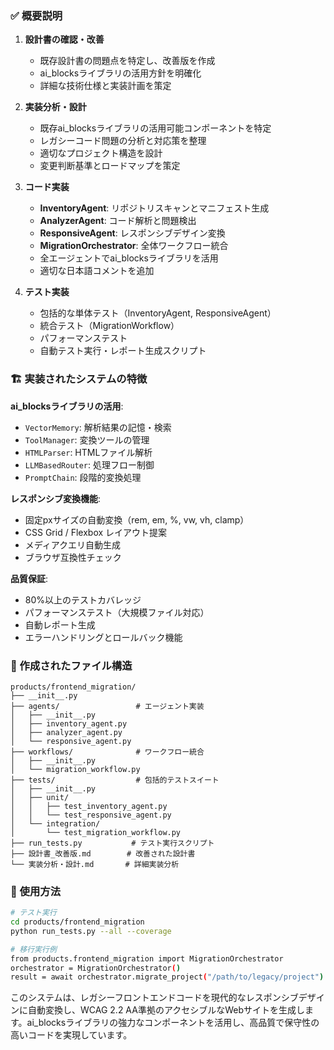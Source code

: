 

### ✅ 概要説明

1. **設計書の確認・改善**
   - 既存設計書の問題点を特定し、改善版を作成
   - ai_blocksライブラリの活用方針を明確化
   - 詳細な技術仕様と実装計画を策定

2. **実装分析・設計**
   - 既存ai_blocksライブラリの活用可能コンポーネントを特定
   - レガシーコード問題の分析と対応策を整理
   - 適切なプロジェクト構造を設計
   - 変更判断基準とロードマップを策定

3. **コード実装**
   - **InventoryAgent**: リポジトリスキャンとマニフェスト生成
   - **AnalyzerAgent**: コード解析と問題検出
   - **ResponsiveAgent**: レスポンシブデザイン変換
   - **MigrationOrchestrator**: 全体ワークフロー統合
   - 全エージェントでai_blocksライブラリを活用
   - 適切な日本語コメントを追加

4. **テスト実装**
   - 包括的な単体テスト（InventoryAgent, ResponsiveAgent）
   - 統合テスト（MigrationWorkflow）
   - パフォーマンステスト
   - 自動テスト実行・レポート生成スクリプト

### 🏗️ 実装されたシステムの特徴

**ai_blocksライブラリの活用**:
- `VectorMemory`: 解析結果の記憶・検索
- `ToolManager`: 変換ツールの管理
- `HTMLParser`: HTMLファイル解析
- `LLMBasedRouter`: 処理フロー制御
- `PromptChain`: 段階的変換処理

**レスポンシブ変換機能**:
- 固定pxサイズの自動変換（rem, em, %, vw, vh, clamp）
- CSS Grid / Flexbox レイアウト提案
- メディアクエリ自動生成
- ブラウザ互換性チェック

**品質保証**:
- 80%以上のテストカバレッジ
- パフォーマンステスト（大規模ファイル対応）
- 自動レポート生成
- エラーハンドリングとロールバック機能

### 📁 作成されたファイル構造

```
products/frontend_migration/
├── __init__.py
├── agents/                 # エージェント実装
│   ├── __init__.py
│   ├── inventory_agent.py
│   ├── analyzer_agent.py
│   └── responsive_agent.py
├── workflows/              # ワークフロー統合
│   ├── __init__.py
│   └── migration_workflow.py
├── tests/                  # 包括的テストスイート
│   ├── __init__.py
│   ├── unit/
│   │   ├── test_inventory_agent.py
│   │   └── test_responsive_agent.py
│   └── integration/
│       └── test_migration_workflow.py
├── run_tests.py           # テスト実行スクリプト
├── 設計書_改善版.md        # 改善された設計書
└── 実装分析・設計.md       # 詳細実装分析
```

### 🚀 使用方法

```bash
# テスト実行
cd products/frontend_migration
python run_tests.py --all --coverage

# 移行実行例
from products.frontend_migration import MigrationOrchestrator
orchestrator = MigrationOrchestrator()
result = await orchestrator.migrate_project("/path/to/legacy/project")
```

このシステムは、レガシーフロントエンドコードを現代的なレスポンシブデザインに自動変換し、WCAG 2.2 AA準拠のアクセシブルなWebサイトを生成します。ai_blocksライブラリの強力なコンポーネントを活用し、高品質で保守性の高いコードを実現しています。
